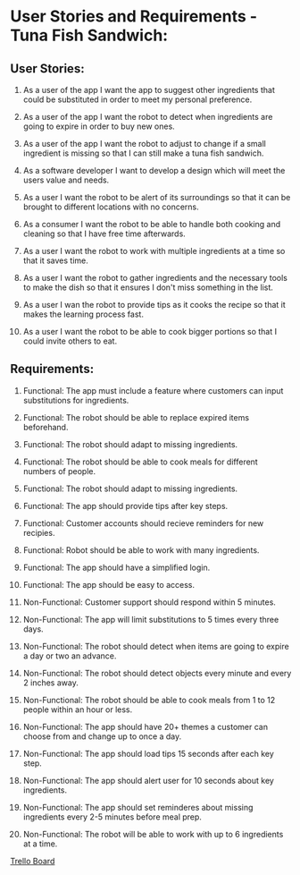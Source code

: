 # User Stories and Requirements - Tuna Fish Sandwich:

## User Stories:
1. As a user of the app I want the app to suggest other ingredients that could be substituted in order to meet my personal preference.
 
2. As a user of the app I want the robot to detect when ingredients are going to expire in order to buy new ones.

3. As a user of the app I want the robot to adjust to change if a small ingredient is missing so that I can still make a tuna fish sandwich.

4. As a software developer I want to develop a design which will meet the users value and needs.

5. As a user I want the robot to be alert of its surroundings so that it can be brought to different locations with no concerns.
 
6. As a consumer I want the robot to be able to handle both cooking and cleaning so that I have free time afterwards.

7. As a user I want the robot to work with multiple ingredients at a time so that it saves time.
 
8. As a user I want the robot to gather ingredients and the necessary tools to make the dish so that it ensures I don't miss something in the list.

9. As a user I wan the robot to provide tips as it cooks the recipe so that it makes the learning process fast.

10. As a user I want the robot to be able to cook bigger portions so that I could invite others to eat.

## Requirements:
1. Functional: The app must include a feature where customers can input substitutions for ingredients.
2. Functional: The robot should be able to replace expired items beforehand.
3. Functional: The robot should adapt to missing ingredients.
4. Functional: The robot should be able to cook meals for different numbers of people.
5. Functional: The robot should adapt to missing ingredients.
6. Functional: The app should provide tips after key steps.
7. Functional: Customer accounts should recieve reminders for new recipies.
8. Functional: Robot should be able to work with many ingredients.
9. Functional: The app should have a simplified login.
10. Functional: The app should be easy to access. 

1. Non-Functional: Customer support should respond within 5 minutes.
2. Non-Functional: The app will limit substitutions to 5 times every three days.
3. Non-Functional: The robot should detect when items are going to expire a day or two an advance.
4. Non-Functional: The robot should detect objects every minute and every 2 inches away.
5. Non-Functional: The robot should be able to cook meals from 1 to 12 people within an hour or less.
6. Non-Functional: The app should have 20+ themes a customer can choose from and change up to once a day.
7. Non-Functional: The app should load tips 15 seconds after each key step.
8. Non-Functional: The app should alert user for 10 seconds about key ingredients.
9. Non-Functional: The app should set reminderes about missing ingredients every 2-5 minutes before meal prep.
10. Non-Functional: The robot will be able to work with up to 6 ingredients at a time.

[Trello Board](https://trello.com/b/UaC2QlgM/user-stories-requirements)
